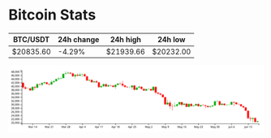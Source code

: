 # Bitcoin Stats

BTC/USDT|24h change|24h high|24h low|
|---|---|---|---|
|$20835.60|-4.29%|$21939.66|$20232.00|

<img src="./chart.svg">
